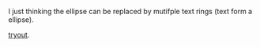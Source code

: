 I just thinking the ellipse can be replaced by mutifple text rings (text form a ellipse). 

[tryout](https://faye12.github.io/CodeWord/majorProject/tryout1/).
